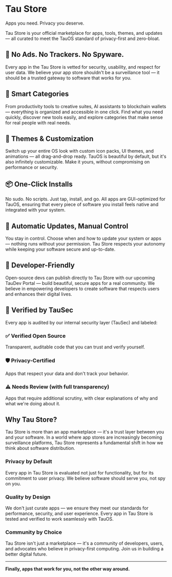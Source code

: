 # Tau Store

Apps you need. Privacy you deserve.

Tau Store is your official marketplace for apps, tools, themes, and updates — all curated to meet the TauOS standard of privacy-first and zero-bloat.

## 🚫 No Ads. No Trackers. No Spyware.
Every app in the Tau Store is vetted for security, usability, and respect for user data. We believe your app store shouldn't be a surveillance tool — it should be a trusted gateway to software that works for you.

## 🧠 Smart Categories
From productivity tools to creative suites, AI assistants to blockchain wallets — everything is organized and accessible in one click. Find what you need quickly, discover new tools easily, and explore categories that make sense for real people with real needs.

## 🎨 Themes & Customization
Switch up your entire OS look with custom icon packs, UI themes, and animations — all drag-and-drop ready. TauOS is beautiful by default, but it's also infinitely customizable. Make it yours, without compromising on performance or security.

## 📦 One-Click Installs
No sudo. No scripts. Just tap, install, and go. All apps are GUI-optimized for TauOS, ensuring that every piece of software you install feels native and integrated with your system.

## 🔄 Automatic Updates, Manual Control
You stay in control. Choose when and how to update your system or apps — nothing runs without your permission. Tau Store respects your autonomy while keeping your software secure and up-to-date.

## 🧰 Developer-Friendly
Open-source devs can publish directly to Tau Store with our upcoming TauDev Portal — build beautiful, secure apps for a real community. We believe in empowering developers to create software that respects users and enhances their digital lives.

## 🔐 Verified by TauSec
Every app is audited by our internal security layer (TauSec) and labeled:

### ✅ Verified Open Source
Transparent, auditable code that you can trust and verify yourself.

### 🛡️ Privacy-Certified
Apps that respect your data and don't track your behavior.

### ⚠️ Needs Review (with full transparency)
Apps that require additional scrutiny, with clear explanations of why and what we're doing about it.

## Why Tau Store?

Tau Store is more than an app marketplace — it's a trust layer between you and your software. In a world where app stores are increasingly becoming surveillance platforms, Tau Store represents a fundamental shift in how we think about software distribution.

### Privacy by Default
Every app in Tau Store is evaluated not just for functionality, but for its commitment to user privacy. We believe software should serve you, not spy on you.

### Quality by Design
We don't just curate apps — we ensure they meet our standards for performance, security, and user experience. Every app in Tau Store is tested and verified to work seamlessly with TauOS.

### Community by Choice
Tau Store isn't just a marketplace — it's a community of developers, users, and advocates who believe in privacy-first computing. Join us in building a better digital future.

---

**Finally, apps that work for you, not the other way around.** 